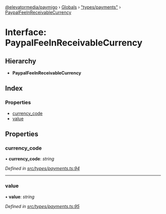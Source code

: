 [@elevatormedia/paymigo](../README.md) › [Globals](../globals.md) › ["types/payments"](../modules/_types_payments_.md) › [PaypalFeeInReceivableCurrency](_types_payments_.paypalfeeinreceivablecurrency.md)

# Interface: PaypalFeeInReceivableCurrency

## Hierarchy

-   **PaypalFeeInReceivableCurrency**

## Index

### Properties

-   [currency_code](_types_payments_.paypalfeeinreceivablecurrency.md#currency_code)
-   [value](_types_payments_.paypalfeeinreceivablecurrency.md#value)

## Properties

### currency_code

• **currency_code**: _string_

_Defined in [src/types/payments.ts:94](https://github.com/ELEVATORmedia/paymigo/blob/0815c8d/src/types/payments.ts#L94)_

---

### value

• **value**: _string_

_Defined in [src/types/payments.ts:95](https://github.com/ELEVATORmedia/paymigo/blob/0815c8d/src/types/payments.ts#L95)_

